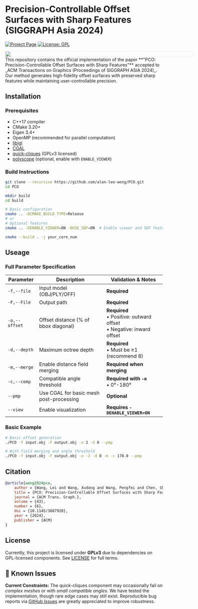 
# Precision-Controllable Offset Surfaces with Sharp Features (SIGGRAPH Asia 2024)

[![Project Page](https://img.shields.io/badge/Project-Page-blue?style=flat&logo=google-chrome&logoColor=white)](https://alan-leo-wong.github.io/SIGASIA24-PCO-ProjectPage/)
[![License: GPL](https://img.shields.io/badge/License-GPLv3.0-yellow.svg)](https://opensource.org/licenses/MIT)

<div style="width:100%; margin:0 auto; text-align:center;">
  <img src="https://raw.githubusercontent.com/Alan-Leo-Wong/SIGASIA24-PCO-ProjectPage/main/src/assets/gallery.png" 
       style="max-width:100%; min-width:600px; height:auto; border:1px solid #eee;">
</div>
This repository contains the official implementation of the paper **"PCO: Precision-Controllable Offset Surfaces with Sharp Features"** accepted to _ACM Transactions on Graphics (Proceedings of SIGGRAPH ASIA 2024)_. Our method generates high-fidelity offset surfaces with preserved sharp features while maintaining user-controllable precision.

## Installation

### Prerequisites
- C++17 compiler
- CMake 3.20+
- Eigen 3.4+
- OpenMP (recommended for parallel computation)
- [libigl](https://github.com/libigl/libigl)
- [CGAL](https://github.com/CGAL/cgal)
- [quick-cliques](https://github.com/darrenstrash/quick-cliques) (GPLv3 licensed)
- [polyscope](https://github.com/nmwsharp/polyscope) (optional, enable with `ENABLE_VIEWER`)

### Build Instructions
```bash
git clone --recursive https://github.com/alan-leo-wong/PCO.git
cd PCO

mkdir build
cd build

# Basic configuration
cmake .. -DCMAKE_BUILD_TYPE=Release
# or
# Optional features
cmake .. -DENABLE_VIEWER=ON -DUSE_SDF=ON  # Enable viewer and SDF features

cmake --build . -j your_core_num
```

## Useage

### Full Parameter Specification
| Parameter     | Description                             | Validation & Notes                                                      |
|---------------|-----------------------------------------|-------------------------------------------------------------------------|
| `-f,--file`   | Input model (OBJ/PLY/OFF)               | **Required**                                                            |
| `-F,--File`   | Output path                             | **Required**                                                            |
| `-o,--offset` | Offset distance (% of bbox diagonal)    | **Required**<br>• Positive: outward offset<br>• Negative: inward offset |
| `-d,--depth`  | Maximum octree depth                    | **Required**<br>• Must be ≥1 (recommend 8)                              |
| `-m,--merge`  | Enable distance field merging           | **Required when merging**                                               |
| `-c,--comp`   | Compatible angle threshold              | **Required with `-m`**<br>• 0°-180°                                     |
| `--pmp`       | Use CGAL for basic mesh post-processing | **Optional**                                                            |
| `--view`      | Enable visualization                    | **Requires `-DENABLE_VIEWER=ON`**                                           |


### Basic Example
```bash
# Basic offset generation
./PCO -f input.obj -F output.obj -o 2 -d 8 --pmp

# With field merging and angle threshold
./PCO -f input.obj -F output.obj -o -2 -d 8 -m -c 170.0 --pmp
```

## Citation
```bibtex
@article{wang2024pco,
    author = {Wang, Lei and Wang, Xudong and Wang, Pengfei and Chen, Shuangmin and Xin, Shiqing and Guo, Jiong and Wang, Wenping and Tu, Chenghe},
    title = {PCO: Precision-Controllable Offset Surfaces with Sharp Features},
    journal = {ACM Trans. Graph.},
    volume = {43},
    number = {6},
    doi = {10.1145/3687920},
    year = {2024},
    publisher = {ACM}
}
```

## License
Currently, this project is licensed under **GPLv3** due to dependencies on GPL-licensed components. See [LICENSE](LICENSE) for full terms.


## 🐛 Known Issues
**Current Constraints:** The quick-cliques component may occasionally fail on *complex meshes* or with *small compatible angles*. 
We have tested the implementation, though rare edge cases may still exist. Reproducible bug reports via [GitHub Issues](https://github.com/Alan-Leo-Wong/PCO/issues) are greatly appreciated to improve robustness.